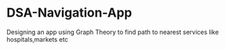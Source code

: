 # DSA-Navigation-App
Designing an app using Graph Theory to find path to nearest services like hospitals,markets etc
